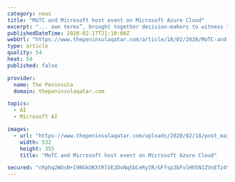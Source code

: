 ```yaml
---
category: news
title: "MoTC and Microsoft host event on Microsoft Azure Cloud"
excerpt: "... own terms”, brought together decision-makers to witness the capabilities of the Microsoft Azure Cloud and its open platform approach to help build or migrate workloads and applications, as well as make use of advanced technologies such as AI, Internet of Things, and Mixed Reality. The event builds on a recent announcement from MOTC and ..."
publishedDateTime: 2020-02-17T21:10:00Z
webUrl: "https://www.thepeninsulaqatar.com/article/18/02/2020/MoTC-and-Microsoft-host-event-on-Microsoft-Azure-Cloud"
type: article
quality: 54
heat: 54
published: false

provider:
  name: The Peninsula
  domain: thepeninsulaqatar.com

topics:
  - AI
  - Microsoft AI

images:
  - url: "https://www.thepeninsulaqatar.com/uploads/2020/02/18/post_main_cover/46fd2d3449a2330392fe130d6ed07e07d69d5f84.jpg"
    width: 532
    height: 355
    title: "MoTC and Microsoft host event on Microsoft Azure Cloud"

secured: "cKphq2WOsN+I9NGkUKXtRlVE2DvNqSbCeRyIR/GFfsp3bFvlHh5N1ZVnETz4Ys0+QCCytHTrTmI+k8z9NV9OJMEXoJW5KXcgEm7eUgCUHtU3tfNrGyQkWa/CTlhAGHIpEpsIjI4mHtpRsrvnVY/iDlojqi0+l+TrqD6dmPbWYUN4BOimKv7pZ60pBVFBli9mzKpsoZIw0E1ui650eTtv0F4Dr6r8S6DRbujiHV0cdRJluF2Mj6GltnsnSSNgr0lx/BElOxSk2Mr87bT5yQX+QurheHrt6K4ggP7/HNsGRpG/09Kn/Yiy8uYnzdOKPiPb;p0xeFV3V2OH8mxIF6i+DSQ=="
---
```


